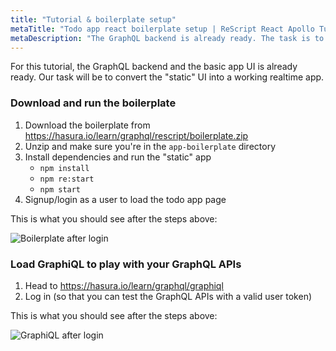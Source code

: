 ```yaml
---
title: "Tutorial & boilerplate setup"
metaTitle: "Todo app react boilerplate setup | ReScript React Apollo Tutorial"
metaDescription: "The GraphQL backend is already ready. The task is to convert the static UI into a working realtime app in React.js"
---
```


For this tutorial, the GraphQL backend and the basic app UI is already ready.
Our task will be to convert the "static" UI into a working realtime app.

### Download and run the boilerplate

1. Download the boilerplate from https://hasura.io/learn/graphql/rescript/boilerplate.zip
2. Unzip and make sure you're in the `app-boilerplate` directory
3. Install dependencies and run the "static" app
   - `npm install`
   - `npm re:start`
   - `npm start`
4. Signup/login as a user to load the todo app page

This is what you should see after the steps above:

![Boilerplate after login](https://graphql-engine-cdn.hasura.io/learn-hasura/assets/graphql-react/boilerplate-after-login.png)

### Load GraphiQL to play with your GraphQL APIs

1. Head to https://hasura.io/learn/graphql/graphiql
2. Log in (so that you can test the GraphQL APIs with a valid user token)

This is what you should see after the steps above:

![GraphiQL after login](https://graphql-engine-cdn.hasura.io/learn-hasura/assets/graphql-react/graphiql-after-login.png)
